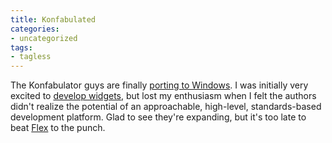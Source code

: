 ```yaml
---
title: Konfabulated
categories:
- uncategorized
tags:
- tagless
---
```


The Konfabulator guys are finally [porting
to Windows][1].  I was initially very excited to [develop widgets][2], but lost my enthusiasm when I felt the authors didn't realize the potential of an approachable, high-level, standards-based development platform.  Glad to see they're expanding, but it's too late to beat [Flex][3] to the punch.

   [1]: http://rss.com.com/2100-1046_3-5126248.html
   [2]: http://www.widgetgallery.com/index.php?author=151
   [3]: http://www.macromedia.com/devnet/flex/
